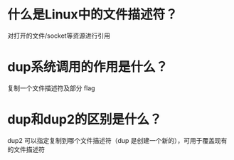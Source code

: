# 什么是Linux中的文件描述符？

对打开的文件/socket等资源进行引用

# dup系统调用的作用是什么？

复制一个文件描述符及部分 flag

# dup和dup2的区别是什么？

dup2 可以指定复制到哪个文件描述符（dup 是创建一个新的），可用于覆盖现有的文件描述符
